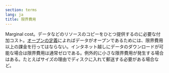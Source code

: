 ```yaml
---
section: terms
lang: ja
title: 限界費用
---
```


Marginal cost。データなどのリソースのコピーをひとつ提供するのに必要な付加コスト。[オープンの定義](../open-definition/)によればデータがオープンであるためには、限界費用以上の課金を行ってはならない。インタネット越しにデータのダウンロードが可能な場合は限界費用は通常ゼロである。例外的に小さな限界費用が発生する場合はある。たとえばサイズの理由でディスクに入れて郵送する必要がある場合など。
